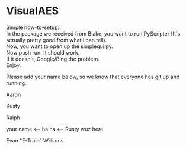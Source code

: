VisualAES
=========

Simple how-to-setup:  
In the package we received from Blake, you want to run PyScripter (It's actually pretty good from what I can tell).  
Now, you want to open up the simplegui.py.  
Now push run.  It should work.  
If it doesn't, Google/Bing the problem.  
Enjoy.  

Please add your name below, so we know that everyone has git up and running.  

Aaron

Rusty

Ralph

your name <-- ha ha <-- Rusty wuz here

Evan "E-Train" Williams
